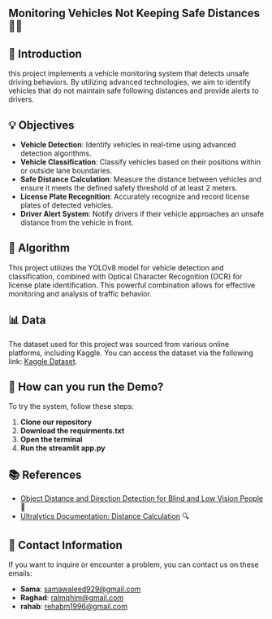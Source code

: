 ## Monitoring Vehicles Not Keeping Safe Distances 🚗📏

## 📄 Introduction

this project implements a vehicle monitoring system that detects unsafe driving behaviors. By utilizing advanced technologies, we aim to identify vehicles that do not maintain safe following distances and provide alerts to drivers.

## 💡 Objectives

- **Vehicle Detection**: Identify vehicles in real-time using advanced detection algorithms.
- **Vehicle Classification**: Classify vehicles based on their positions within or outside lane boundaries.
- **Safe Distance Calculation**: Measure the distance between vehicles and ensure it meets the defined safety threshold of at least 2 meters.
- **License Plate Recognition**: Accurately recognize and record license plates of detected vehicles.
- **Driver Alert System**: Notify drivers if their vehicle approaches an unsafe distance from the vehicle in front.

## 🤖 Algorithm

This project utilizes the YOLOv8 model for vehicle detection and classification, combined with Optical Character Recognition (OCR) for license plate identification. This powerful combination allows for effective monitoring and analysis of traffic behavior.

## 📊 Data

The dataset used for this project was sourced from various online platforms, including Kaggle. You can access the dataset via the following link: [Kaggle Dataset](https://www.kaggle.com/datasets/pranayobla/lane-monitoring/suggestions?status=pending&yourSuggestions=true).


## 🌟 How can you run the Demo?

To try the system, follow these steps:

1. **Clone our repository**
2. **Download the requirments.txt**
3. **Open the terminal**
4. **Run the streamlit app.py**

## 📚 References 

- [Object Distance and Direction Detection for Blind and Low Vision People](https://medium.com/@batuhansenerr/object-distance-direction-detection-for-blind-and-low-vision-people-c3f3fd83cbef) 🚗
- [Ultralytics Documentation: Distance Calculation](https://docs.ultralytics.com/guides/distance-calculation/) 🔍


## 📧 Contact Information

If you want to inquire or encounter a problem, you can contact us on these emails:

- **Sama**: samawaleed929@gmail.com
- **Raghad**: ralmqhim@gmail.com
- **rahab**: rehabm1996@gmail.com





